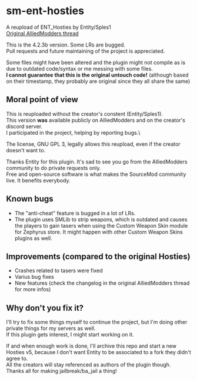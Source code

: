 # sm-ent-hosties
A reupload of ENT_Hosties by Entity/Sples1\
[Original AlliedModders thread](https://forums.alliedmods.net/showthread.php?t=307634)

This is the 4.2.3b version. Some LRs are bugged.\
Pull requests and future maintaining of the project is appreciated.

Some files might have been altered and the plugin might not compile as is due to outdated code/syntax or me messing with some files.\
**I cannot guarantee that this is the original untouch code!** (although based on their timestamp, they probably are original since they all share the same)

## Moral point of view
This is reuploaded without the creator's constent (Entity/Sples1).\
This version **was** available publicly on AlliedModders and on the creator's discord server.\
I participated in the project, helping by reporting bugs.\

The license, GNU GPL 3, legally allows this reupload, even if the creator doesn't want to.

Thanks Entity for this plugin. It's sad to see you go from the AlliedModders community to do private requests only.\
Free and open-source software is what makes the SourceMod community live. It benefits everybody.

## Known bugs
- The "anti-cheat" feature is bugged in a lot of LRs.
- The plugin uses SMLib to strip weapons, which is outdated and causes the players to gain tasers when using the Custom Weapon Skin module for Zephyrus store. It might happen with other Custom Weapon Skins plugins as well.

## Improvements (compared to the original Hosties)
- Crashes related to tasers were fixed
- Varius bug fixes
- New features (check the changelog in the original AlliedModders thread for more infos)

## Why don't you fix it?
I'll try to fix some things myself to continue the project, but I'm doing other private things for my servers as well.\
If this plugin gets interest, I might start working on it.

If and when enough work is done, I'll archive this repo and start a new Hosties v5, because I don't want Entity to be associated to a fork they didn't agree to.\
All the creators will stay referenced as authors of the plugin though.\
Thanks all for making jailbreak/ba_jail a thing!
